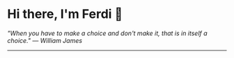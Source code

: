 <h1>Hi there, I'm Ferdi 👋</h1>

<p><em>
  "When you have to make a choice and don't make it, that is in itself a choice." — William James
</em></p>

---
